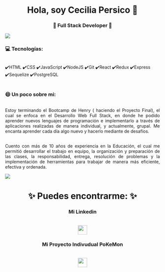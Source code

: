 
<!--
**CePersico/CePersico** is a ✨ _special_ ✨ repository because its `README.md` (this file) appears on your GitHub profile.

Here are some ideas to get you started:

- 🔭 I’m currently working on ...
- 🌱 I’m currently learning ...
- 👯 I’m looking to collaborate on ...
- 🤔 I’m looking for help with ...
- 💬 Ask me about ...
- 📫 How to reach me: ...
-  Pronouns: ...
- ⚡ Fun fact: ...
-->
<h1 align="center"> Hola, soy Cecilia Persico 👋 </h1>
<h3 align="center">🚀 Full Stack Developer 🚀</h3>

<img src="https://yata-apix-a9caea66-ad78-425f-aa08-e292558ebb65.lss.locawebcorp.com.br/b7c7dbff38ae4f419c94ce8d2254b9d9.png"> 

### 💻 Tecnologías:
<br/>
✔️HTML
✔️CSS
✔️JavaScript
✔️NodeJS
✔️Git
✔️React
✔️Redux
✔️Express
✔️Sequelize
✔️PostgreSQL
<br/>
<br/>

###  😄 Un poco sobre mi:
<p align="justify"><br/>
Estoy terminando el Bootcamp de Henry ( haciendo el Proyecto Final), el cual se enfoca en el Desarrollo Web Full Stack, en donde he podido aprender nuevos lenguajes de programación e implementarlo a través de aplicaciones realizadas de manera individual, y actualmente, grupal. Me encanta aprender cada día algo nuevo y hacerlo mediante de desafíos.
</p>
<p align="justify"><br/>
Cuento con más de 10 años de experiencia en la Educación, el cual me permitió desarrollar el trabajo en equipo, la organización y preparación de las clases, la responsabilidad, entrega, resolución de problemas y la implementación de herramientas para trabajar de manera más eficiente, efectiva y ordenada.
</p>

<img src="https://yata-apix-a9caea66-ad78-425f-aa08-e292558ebb65.lss.locawebcorp.com.br/b7c7dbff38ae4f419c94ce8d2254b9d9.png"> 

<h1 align="center">
✨ Puedes encontrarme: ✨
  <h3 align="center">Mi Linkedin</h3>
  <p align="center"><br/>
   <a href="https://www.linkedin.com/in/cecilia-roxana-persico-">
    <img src="https://logospng.org/download/linkedin/logo-linkedin-icon-1024.png" width=30px heigth=30px>
  </a>
  <h3 align="center">Mi Proyecto Indivudual PoKeMon</h3>
  <p align="center"><br/>
   <a href="https://github.com/CePersico/PI-PoKeMon"> 
    <img src="https://www.nicepng.com/png/detail/160-1602324_pokemon-ball-2d-png.png" width=30px heigth=30px>
  </a>

</p>
</h1>

